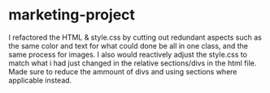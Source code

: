 # marketing-project
I refactored the HTML & style.css by cutting out redundant aspects such as the same color and text for what could done be all in one class, and the same process for images.
I also would reactively adjust the style.css to match what i had just changed in the relative sections/divs in the html file.
Made sure to reduce the ammount of divs and using sections where applicable instead.